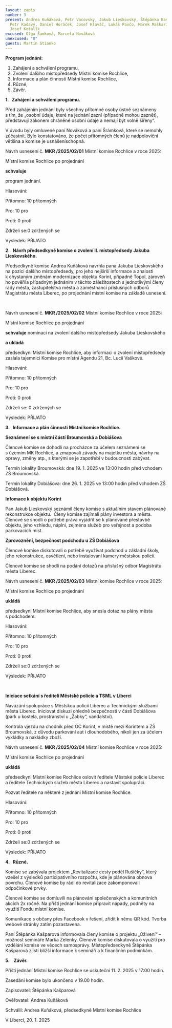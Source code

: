 ```yaml
---
layout: zapis
number: 3
present: Andrea Kuňáková, Petr Vacovský, Jakub Lieskovský, Štěpánka Kašparová,
  Petr Kadavý, Daniel Horáček, Josef Hlaváč, Lukáš Pavčo, Marek Maškarinec,
  Josef Kotalík
excused: Olga Šamková, Marcela Nováková
unexcused: "0"
guests: Martin Stianko
---
```

**Program jednání:**

1. Zahájení a schválení programu,
2. Zvolení dalšího místopředsedy Místní komise Rochlice,
3. Informace a plán činnosti Místní komise Rochlice,
4. Různé,
5. Závěr.

**1.   Zahájení a schválení programu.**

Před zahájením jednání byly všechny přítomné osoby ústně seznámeny s tím, že „osobní údaje, které na jednání zazní (případně mohou zaznět), představují zákonem chráněné osobní údaje a nemají být volně šířeny“. 

V úvodu byly omluvené paní Nováková a paní Šrámková, které se nemohly zúčastnit. Bylo konstatováno, že počet přítomných členů je nadpoloviční většina a komise je usnášeníschopná.

Návrh usnesení č. **MKR /2025/02/01** Místní komise Rochlice v roce 2025:

Místní komise Rochlice po projednání 

**schvaluje** 

program jednání.

Hlasování:

Přítomno: 10 přítomných

Pro: 10 pro

Proti: 0 proti

Zdrželi se:0 zdržených se

Výsledek: PŘIJATO

**2.   Návrh předsedkyně komise o zvolení Ⅱ. místopředsedy Jakuba Lieskovského.**

Předsedkyně komise Andrea Kuňáková navrhla pana Jakuba Lieskovského na pozici dalšího místopředsedy, pro jeho nejširší informace a znalosti k chystaným změnám modernizace objektu Korint, případně Topol, zároveň ho pověřila případným jednáním v těchto záležitostech s jednotlivými členy rady města, zastupitelstva města a zaměstnanci příslušných odborů Magistrátu města Liberec, po projednání místní komise na základě usnesení.

    

Návrh usnesení č. **MKR /2025/02/02** Místní komise Rochlice v roce 2025:

Místní komise Rochlice po projednání

**schvaluje** nominaci na zvolení dalšího místopředsedy Jakuba Lieskovského

**a ukládá** 

předsedkyni Místní komise Rochlice, aby informaci o zvolení místopředsedy zaslala tajemnici Komise pro místní Agendu 21, Bc. Lucii Vaškové.

Hlasování:

Přítomno: 10 přítomných

Pro: 10 pro

Proti: 0 proti

Zdrželi se: 0 zdržených se

Výsledek: PŘIJATO

**3.   Informace a plán činnosti Místní komise Rochlice.**

**Seznámení se s místní částí Broumovská a Dobiášova** 

Členové komise se dohodli na procházce za účelem seznámení se s územím MK Rochlice, a zmapovali závady na majetku města, návrhy na opravy, změny atp., s kterými se je zapotřebí v budoucnosti zabývat.

Termín lokality Broumovská: dne 19. 1. 2025 ve 13:00 hodin před vchodem ZŠ Broumovská.

Termín lokality Dobiášova: dne 26. 1. 2025 ve 13:00 hodin před vchodem ZŠ Dobiášová.

**Infomace k objektu Korint** 

Pan Jakub Lieskovský seznámil členy komise s aktuálním stavem plánované rekonstrukce objektu.  Členy komise zajímali plány investora a města. Členové se shodli o potřebě práva vyjádřit se k plánované přestavbě objektu, jeho vzhledu, náplni, zejména služeb pro veřejnost a podoba parkovacích míst. 

**Zprovoznění, bezpečnost podchodu u ZŠ Dobiášova**  

Členové komise diskutovali o potřebě využívat podchod u základní školy, jeho rekonstrukce, osvětlení, nebo instalovaní kamery městskou policií.

Členové komise se shodli na podání dotazů na příslušný odbor Magistrátu města Liberec.

Návrh usnesení č. **MKR /2025/02/03** Místní komise Rochlice v roce 2025:

Místní komise Rochlice po projednání 

**ukládá** 

předsedkyni Místní komise Rochlice, aby snesla dotaz na plány města s podchodem.

Hlasování:

Přítomno: 10 přítomných

Pro: 10 pro

Proti: 0 proti

Zdrželi se:0 zdržených se

Výsledek: PŘIJATO

          

**Iniciace setkání s řediteli Městské policie a TSML v Liberci**

Navázání spolupráce s Městskou policií Liberec a Technickými službami města Liberec. Iniciovat diskuzi ohledně bezpečnosti v části Dobiášova (park u kostela, prostranství u „Žabky“, vandalství).

Kontrola vjezdu na chodník před OC Korint, v místě mezi Korintem a ZŠ Broumovská, z důvodu parkování aut i dlouhodobého, nikoli jen za účelem vykládky a nakládky zboží. 

Návrh usnesení č. **MKR /2025/02/04** Místní komise Rochlice v roce 2025:

Místní komise Rochlice po projednání

**ukládá** 

předsedkyni Místní komise Rochlice oslovit ředitele Městské policie Liberec a ředitele Technických služeb města Liberec a nastavit spolupráci. 

Pozvat ředitele na některé z jednání Místní komise Rochlice.

Hlasování:

Přítomno: 10 přítomných

Pro: 10 pro

Proti: 0 proti

Zdrželi se:0 zdržených se

Výsledek: PŘIJATO

**4.   Různé.**

Komise se zabývala projektem „Revitalizace cesty podél Rušičky“, který vzešel z výsledků participativního rozpočtu, kde je plánována obnova povrchu. Členové komise by rádi do revitalizace zakomponovali odpočinkové prvky.

Členové komise se domluvili na plánování společenských a komunitních akcích 2x ročně. Na příští jednání komise připravit nápady, podněty na využití Fondu místní komise.

Komunikace s občany přes Facebook v řešení, zřídit k němu QR kód. Tvorba webové stránky zatím pozastavena.

Paní Štěpánka Kašparová informovala členy komise o projektu „Oživení“ – možnost semináře Marka Zelenky. Členové komise diskutovala o využití pro vzdělání komise ve věcech samosprávy. Místopředsedkyně Štěpánka Kašparová zjistí bližší informace k semináři a k finančním podmínkám.

**5.    Závěr.**

Příští jednání Místní komise Rochlice se uskuteční 11. 2. 2025 v 17:00 hodin.

Zasedání komise bylo ukončeno v 19.00 hodin.

Zapisovatel: Štěpánka Kašparová

Ověřovatel: Andrea Kuňáková

Schválil: Andrea Kuňáková, předsedkyně Místní komise Rochlice 

V Liberci, 20. 1. 2025
